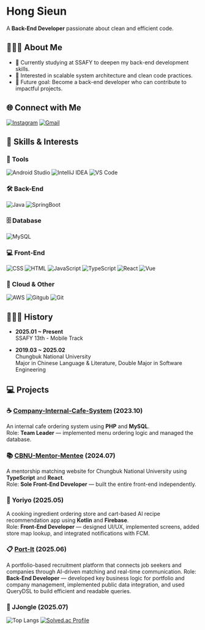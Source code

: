 # Hong Sieun
A **Back-End Developer** passionate about clean and efficient code.

## 👩🏻‍💻 About Me

- 📌 Currently studying at SSAFY to deepen my back-end development skills.
- 🚀 Interested in scalable system architecture and clean code practices.
- 🎯 Future goal: Become a back-end developer who can contribute to impactful projects.

## 🌐 Connect with Me

[![Instagram](https://img.shields.io/badge/Instagram-E4405F?style=flat&logo=Instagram&logoColor=white)](https://www.instagram.com/c_eun19)
[![Gmail](https://img.shields.io/badge/Gmail-d14836?style=flat&logo=Gmail&logoColor=white)](mailto:tjwns53@naver.com)

## 💼 Skills & Interests

### 🔧 Tools
![Android Studio](https://img.shields.io/badge/Android_Studio-3DDC84?style=flat&logo=AndroidStudio&logoColor=white)
![IntelliJ IDEA](https://img.shields.io/badge/IntelliJ_IDEA-2C2255?style=flat&logo=intellij-idea&logoColor=white)
![VS Code](https://img.shields.io/badge/VS_Code-007ACC?style=flat&logo=visual-studio-code&logoColor=white)

### 🛠️ Back-End
![Java](https://img.shields.io/badge/Java-007396?style=flat&logo=java&logoColor=white)
![SpringBoot](https://img.shields.io/badge/SpringBoot-6DB33F?style=flat&logo=Spring&logoColor=white)

### 🗄️ Database
![MySQL](https://img.shields.io/badge/MySQL-E6B91E?style=flat&logo=MySQL&logoColor=white)

### 💻 Front-End
![CSS](https://img.shields.io/badge/CSS-1572B6?style=flat&logo=css3&logoColor=white)
![HTML](https://img.shields.io/badge/HTML-00599C?style=flat&logo=html5&logoColor=white)
![JavaScript](https://img.shields.io/badge/JavaScript-F7DF1E?style=flat&logo=javascript&logoColor=white)
![TypeScript](https://img.shields.io/badge/TypeScript-3077C6?style=flat&logo=typescript&logoColor=white)
![React](https://img.shields.io/badge/React-61DAFB?style=flat&logo=React&logoColor=white)
![Vue](https://img.shields.io/badge/vue.js-4FC08D?style=flat&logo=Vue.js&logoColor=white)

### 🔗 Cloud & Other
![AWS](https://img.shields.io/badge/AWS-333664?style=flat&logo=amazon-aws&logoColor=white)
![Gitgub](https://img.shields.io/badge/github-181717?style=flat&logo=github&logoColor=white)
![Git](https://img.shields.io/badge/git-F05032?style=flat&logo=git&logoColor=white)

## 🧑🏻‍💻 History

- **2025.01 ~ Present**  
  SSAFY 13th - Mobile Track

- **2019.03 ~ 2025.02**  
  Chungbuk National University  
  Major in Chinese Language & Literature, Double Major in Software Engineering

## 💻 Projects

### ☕️ [Company-Internal-Cafe-System](https://github.com/XIOZ119/Company-Internal-Cafe-System) (2023.10)

An internal cafe ordering system using **PHP** and **MySQL**.  
Role: **Team Leader** — implemented menu ordering logic and managed the database.

### 📚 [CBNU-Mentor-Mentee](https://github.com/MentorMenteeCore/mentor-mentee-front) (2024.07)

A mentorship matching website for Chungbuk National University using **TypeScript** and **React**.  
Role: **Sole Front-End Developer** — built the entire front-end independently.

### 🍳 Yoriyo (2025.05)

A cooking ingredient ordering store and cart-based AI recipe recommendation app using **Kotlin** and **Firebase**.  
Role: **Front-End Developer** — designed UI/UX, implemented screens, added store map lookup, and integrated notifications with FCM.

### 📋 [Port-It](https://github.com/chungbuk-data-contest) (2025.06)

A portfolio-based recruitment platform that connects job seekers and companies through AI-driven matching and real-time communication.
Role: **Back-End Developer** — developed key business logic for portfolio and company management, implemented public data integration, and used QueryDSL to build efficient and readable queries.

### 🌳 JJongle (2025.07)


![Top Langs](https://github-readme-stats.vercel.app/api/top-langs/?username=XIOZ119&layout=compact)
[![Solved.ac Profile](http://mazassumnida.wtf/api/v2/generate_badge?boj=sieun4449)](https://solved.ac/sieun4449/)
